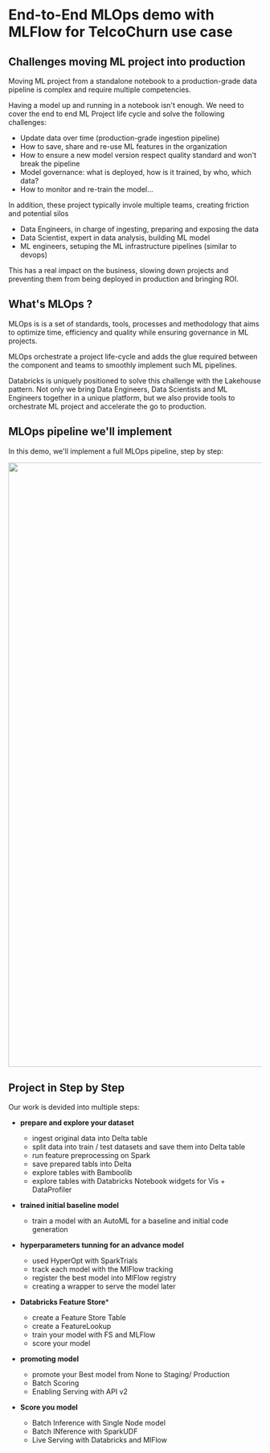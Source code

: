 #  End-to-End MLOps demo with MLFlow for TelcoChurn use case 

## Challenges moving ML project into production

Moving ML project from a standalone notebook to a production-grade data pipeline is complex and require multiple competencies. 

Having a model up and running in a notebook isn't enough. We need to cover the end to end ML Project life cycle and solve the following challenges:

* Update data over time (production-grade ingestion pipeline)
* How to save, share and re-use ML features in the organization
* How to ensure a new model version respect quality standard and won't break the pipeline
* Model governance: what is deployed, how is it trained, by who, which data?
* How to monitor and re-train the model...

In addition, these project typically invole multiple teams, creating friction and potential silos

* Data Engineers, in charge of ingesting, preparing and exposing the data
* Data Scientist, expert in data analysis, building ML model
* ML engineers, setuping the ML infrastructure pipelines (similar to devops)

This has a real impact on the business, slowing down projects and preventing them from being deployed in production and bringing ROI.

## What's MLOps ?

MLOps is is a set of standards, tools, processes and methodology that aims to optimize time, efficiency and quality while ensuring governance in ML projects.

MLOps orchestrate a project life-cycle and adds the glue required between the component and teams to smoothly implement such ML pipelines.

Databricks is uniquely positioned to solve this challenge with the Lakehouse pattern. Not only we bring Data Engineers, Data Scientists and ML Engineers together in a unique platform, but we also provide tools to orchestrate ML project and accelerate the go to production.

## MLOps pipeline we'll implement

In this demo, we'll implement a full MLOps pipeline, step by step:

<img src="https://github.com/QuentinAmbard/databricks-demo/raw/main/product_demos/mlops-end2end-flow-0.png" width="1200">


## Project in Step by Step 

Our work is devided into multiple steps:
- **prepare and explore your dataset** 
  - ingest original data into Delta table
  - split data into train / test datasets and save them into Delta table
  - run feature preprocessing on Spark
  - save prepared tabls into Delta 
  - explore tables with Bamboolib 
  - explore tables with Databricks Notebook widgets for Vis + DataProfiler
  
- **trained initial baseline model** 
  - train a model with an AutoML for a baseline and initial code generation
  
- **hyperparameters tunning for an advance model**
  - used HyperOpt with SparkTrials
  - track each model with the MlFlow tracking 
  - register the best model into MlFlow registry
  - creating a wrapper to serve the model later
  
- **Databricks Feature Store***
  - create a Feature Store Table 
  - create a FeatureLookup 
  - train your model with FS and MLFlow
  - score your model
  
- **promoting model**
  - promote your Best model from None to Staging/ Production 
  - Batch Scoring 
  - Enabling Serving with API v2
  
- **Score you model**
  - Batch Inference with Single Node model 
  - Batch INference with SparkUDF 
  - Live Serving with Databricks and MlFlow 

  
